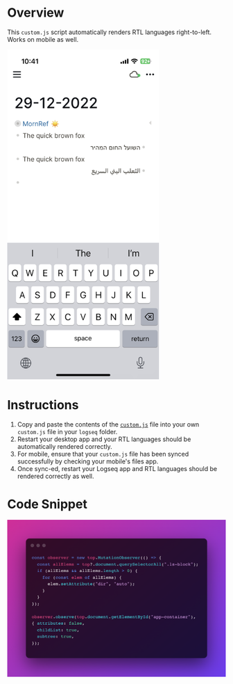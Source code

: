 # Overview

This `custom.js` script automatically renders RTL languages right-to-left. Works on mobile as well.

<img src="screenshots/demo.jpeg" width="350">

# Instructions

1. Copy and paste the contents of the [`custom.js`](https://github.com/hkgnp/logseq-rtlblocks-plugin/blob/main/custom.js) file into your own `custom.js` file in your `logseq` folder.
2. Restart your desktop app and your RTL languages should be automatically rendered correctly.
3. For mobile, ensure that your `custom.js` file has been synced successfully by checking your mobile's files app.
4. Once sync-ed, restart your Logseq app and RTL languages should be rendered correctly as well.

# Code Snippet

<img src="screenshots/snippet.png" width="800">
